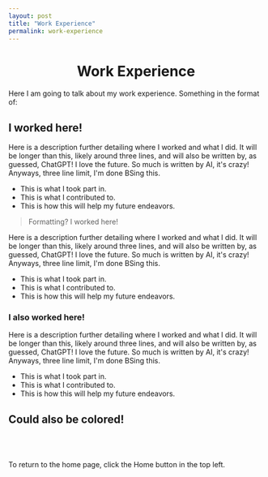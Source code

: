 ```yaml
---
layout: post
title: "Work Experience"
permalink: work-experience
---
```

<h1 class="post-title p-name"><span class="white"> <div style="text-align:center"> Work Experience </div></span></h1>

Here I am going to talk about my work experience. Something in the format of:

## I worked here!

Here is a description further detailing where I worked and what I did. It will be longer than this, likely around three lines, and will also be written by, as guessed, ChatGPT! I love the future. So much is written by AI, it's crazy! Anyways, three line limit, I'm done BSing this.
- This is what I took part in.
- This is what I contributed to.
- This is how this will help my future endeavors.

> Formatting? I worked here!

Here is a description further detailing where I worked and what I did. It will be longer than this, likely around three lines, and will also be written by, as guessed, ChatGPT! I love the future. So much is written by AI, it's crazy! Anyways, three line limit, I'm done BSing this.
- This is what I took part in.
- This is what I contributed to.
- This is how this will help my future endeavors.

### I also worked here!

Here is a description further detailing where I worked and what I did. It will be longer than this, likely around three lines, and will also be written by, as guessed, ChatGPT! I love the future. So much is written by AI, it's crazy! Anyways, three line limit, I'm done BSing this.
- This is what I took part in.
- This is what I contributed to.
- This is how this will help my future endeavors.

<h2 class="post-title p-name"><span class="red">Could also be colored!</span></h2>



<br><br><br><span class="grey"> To return to the home page, click the Home button in the top left.</span>